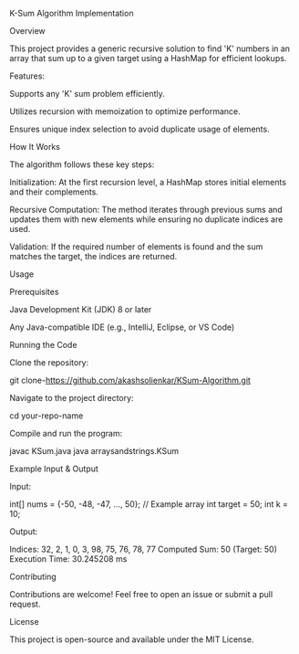 K-Sum Algorithm Implementation

Overview

This project provides a generic recursive solution to find 'K' numbers in an array that sum up to a given target using a HashMap for efficient lookups.

Features:

Supports any 'K' sum problem efficiently.

Utilizes recursion with memoization to optimize performance.

Ensures unique index selection to avoid duplicate usage of elements.

How It Works

The algorithm follows these key steps:

Initialization: At the first recursion level, a HashMap stores initial elements and their complements.

Recursive Computation: The method iterates through previous sums and updates them with new elements while ensuring no duplicate indices are used.

Validation: If the required number of elements is found and the sum matches the target, the indices are returned.

Usage

Prerequisites

Java Development Kit (JDK) 8 or later

Any Java-compatible IDE (e.g., IntelliJ, Eclipse, or VS Code)

Running the Code

Clone the repository:

git clone-https://github.com/akashsolienkar/KSum-Algorithm.git

Navigate to the project directory:

cd your-repo-name

Compile and run the program:

javac KSum.java
java arraysandstrings.KSum

Example Input & Output

Input:

int[] nums = {-50, -48, -47, ..., 50}; // Example array
int target = 50;
int k = 10;

Output:

Indices: 32, 2, 1, 0, 3, 98, 75, 76, 78, 77
Computed Sum: 50 (Target: 50)
Execution Time: 30.245208 ms

Contributing

Contributions are welcome! Feel free to open an issue or submit a pull request.

License

This project is open-source and available under the MIT License.
